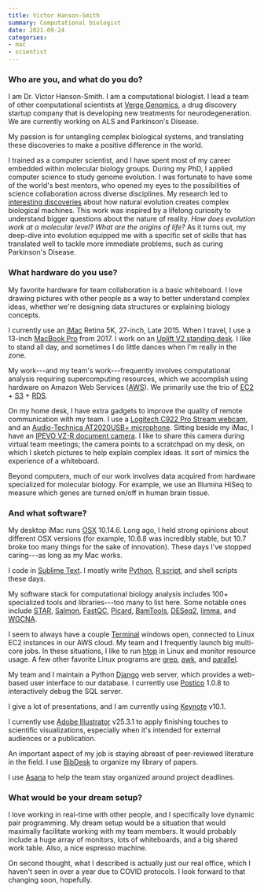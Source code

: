 ```yaml
---
title: Victor Hanson-Smith
summary: Computational biologist
date: 2021-09-24
categories:
- mac
- scientist 
---
```


### Who are you, and what do you do?

I am Dr. Victor Hanson-Smith. I am a computational biologist. I lead a team of other computational scientists at [Verge Genomics](https://www.vergegenomics.com/ "A drug discovery company."), a drug discovery startup company that is developing new treatments for neurodegeneration. We are currently working on ALS and Parkinson's Disease.
 
My passion is for untangling complex biological systems, and translating these discoveries to make a positive difference in the world.
 
I trained as a computer scientist, and I have spent most of my career embedded within molecular biology groups. During my PhD, I applied computer science to study genome evolution. I was fortunate to have some of the world's best mentors, who opened my eyes to the possibilities of science collaboration across diverse disciplines. My research led to [interesting discoveries](https://www.nature.com/articles/nature10724?proof=t "Victor and co's paper on molecular machines.") about how natural evolution creates complex biological machines. This work was inspired by a lifelong curiosity to understand bigger questions about the nature of reality. _How does evolution work at a molecular level? What are the origins of life?_ As it turns out, my deep-dive into evolution equipped me with a specific set of skills that has translated well to tackle more immediate problems, such as curing Parkinson's Disease.

### What hardware do you use?

My favorite hardware for team collaboration is a basic whiteboard. I love drawing pictures with other people as a way to better understand complex ideas, whether we're designing data structures or explaining biology concepts.
 
I currently use an [iMac][] Retina 5K, 27-inch, Late 2015. When I travel, I use a 13-inch [MacBook Pro][macbook-pro] from 2017. I work on an [Uplift V2 standing desk][v2]. I like to stand all day, and sometimes I do little dances when I'm really in the zone.
 
My work---and my team's work---frequently involves computational analysis requiring supercomputing resources, which we accomplish using hardware on Amazon Web Services ([AWS][]). We primarily use the trio of [EC2][] + [S3][] + [RDS][].
 
On my home desk, I have extra gadgets to improve the quality of remote communication with my team. I use a [Logitech C922 Pro Stream webcam][c922-pro-stream-webcam], and an [Audio-Technica AT2020USB+ microphone][at2020usb-plus]. Sitting beside my iMac, I have an [IPEVO VZ-R document camera][vz-r]. I like to share this camera during virtual team meetings; the camera points to a scratchpad on my desk, on which I sketch pictures to help explain complex ideas. It sort of mimics the experience of a whiteboard.
 
Beyond computers, much of our work involves data acquired from hardware specialized for molecular biology. For example, we use an Illumina HiSeq to measure which genes are turned on/off in human brain tissue.

### And what software?

My desktop iMac runs [OSX][macos] 10.14.6. Long ago, I held strong opinions about different OSX versions (for example, 10.6.8 was incredibly stable, but 10.7 broke too many things for the sake of innovation). These days I've stopped caring---as long as my Mac works.
 
I code in [Sublime Text][sublime-text]. I mostly write [Python][], [R script][r], and shell scripts these days.
 
My software stack for computational biology analysis includes 100+ specialized tools and libraries---too many to list here. Some notable ones include [STAR][], [Salmon][], [FastQC][], [Picard][], [BamTools][], [DESeq2][], [limma][], and [WGCNA][].
 
I seem to always have a couple [Terminal][] windows open, connected to Linux EC2 instances in our AWS cloud. My team and I frequently launch big multi-core jobs. In these situations, I like to run [htop][] in Linux and monitor resource usage. A few other favorite Linux programs are [grep][], [awk][], and [parallel][].
 
My team and I maintain a Python [Django][] web server, which provides a web-based user interface to our database. I currently use [Postico][] 1.0.8 to interactively debug the SQL server.
 
I give a lot of presentations, and I am currently using [Keynote][] v10.1.
 
I currently use [Adobe Illustrator][illustrator] v25.3.1 to apply finishing touches to scientific visualizations, especially when it's intended for external audiences or a publication.
 
An important aspect of my job is staying abreast of peer-reviewed literature in the field. I use [BibDesk][] to organize my library of papers.
 
I use [Asana][] to help the team stay organized around project deadlines.

### What would be your dream setup?

I love working in real-time with other people, and I specifically love dynamic pair programming. My dream setup would be a situation that would maximally facilitate working with my team members. It would probably include a huge array of monitors, lots of whiteboards, and a big shared work table. Also, a nice espresso machine. 
 
On second thought, what I described is actually just our real office, which I haven't seen in over a year due to COVID protocols. I look forward to that changing soon, hopefully.

[asana]: https://asana.com/ "A project management service."
[at2020usb-plus]: http://web.archive.org/web/20230708083709/https://www.audio-technica.com/en-us/at2020usb "A USB condenser microphone."
[awk]: https://en.wikipedia.org/wiki/AWK "Data formatting language/software."
[aws]: https://aws.amazon.com/ "Amazon's web service platforms."
[bamtools]: https://github.com/pezmaster31/bamtools "Software for working with BAM files."
[bibdesk]: http://web.archive.org/web/20171222143442/http://bibdesk.sourceforge.net:80/ "A bibliography manager for Mac OS X."
[c922-pro-stream-webcam]: https://www.logitech.com/en-us/product/c922-pro-stream-webcam.html "A webcam."
[deseq2]: https://bioconductor.org/packages/release/bioc/html/DESeq2.html "An R package for working with differential gene expression analysis."
[django]: https://www.djangoproject.com/ "A Python-based web framework."
[ec2]: https://aws.amazon.com/ec2/ "A web service for virtualised processing."
[fastqc]: https://www.bioinformatics.babraham.ac.uk/projects/fastqc/ "Software to run quality control checks on sequence data."
[grep]: http://www.gnu.org/software/grep/ "A command-line tool for pattern matching in files."
[htop]: https://htop.dev "A command-line process viewer."
[illustrator]: https://www.adobe.com/products/illustrator.html "A vector graphics editor."
[imac]: https://www.apple.com/imac-24/ "An all-in-one computer."
[keynote]: https://www.apple.com/keynote/ "Presentation software for the Mac."
[limma]: https://bioconductor.org/packages/release/bioc/html/limma.html "An R package for working with microarray data."
[macbook-pro]: https://www.apple.com/macbook-pro/ "A laptop."
[macos]: https://en.wikipedia.org/wiki/MacOS "An operating system for Mac hardware."
[parallel]: http://www.gnu.org/software/parallel/ "A command-line tool for executing multiple processes across one or more computers."
[picard]: https://github.com/broadinstitute/picard "Software for working with HTS data."
[postico]: https://eggerapps.at/postico2/ "A PostreSQL client for the Mac."
[python]: https://www.python.org/ "An interpreted scripting language."
[r]: http://www.r-project.org/ "Software for statistical computing and graphics."
[rds]: https://aws.amazon.com/rds/ "A relational database service."
[s3]: https://aws.amazon.com/s3/ "Cloud-based Internet storage magic."
[salmon]: https://github.com/COMBINE-lab/salmon "Software to create quantification estimates from RNA-seq data."
[star]: https://github.com/alexdobin/STAR "An RNA-seq aligner."
[sublime-text]: http://www.sublimetext.com/ "A coder's text editor."
[terminal]: https://en.wikipedia.org/wiki/Terminal_(OS_X) "A console application included with Mac OS X."
[v2]: https://www.upliftdesk.com/uplift-v2-standing-desk-v2-or-v2-commercial/ "A standing desk."
[vz-r]: http://web.archive.org/web/20220629124236/https://www.ipevo.com/products/vz-r "A document and book scanner."
[wgcna]: https://bmcbioinformatics.biomedcentral.com/articles/10.1186/1471-2105-9-559 "An R package for weighted correlation network analysis."
